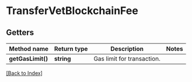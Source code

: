 # TransferVetBlockchainFee

## Getters

Method name | Return type | Description | Notes
------------ | ------------- | ------------- | -------------
**getGasLimit()** | **string** | Gas limit for transaction. |

[[Back to Index]](../index.md)
